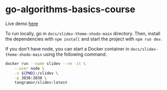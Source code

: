 # go-algorithms-basics-course

Live demo [here](https://amoevi.github.io/go-algorithms-basics-course)

To run locally, go in `docs/slidev-theme-shodo-main` directory. Then, install the dependencies with `npm install` and start the project with `npm run dev`.

If you don't have node, you can start a Docker container in `docs/slidev-theme-shodo-main` using the following command.

```bash
docker run --name slidev --rm -it \
    --user node \
    -v ${PWD}:/slidev \
    -p 3030:3030 \
    tangramor/slidev:latest
```